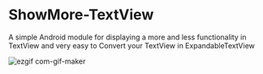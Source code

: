 # ShowMore-TextView
A simple Android module for displaying a more and less functionality in TextView and very easy to Convert your TextView in ExpandableTextView


![ezgif com-gif-maker](https://user-images.githubusercontent.com/109450288/185450821-5cb33fc4-a3fc-4ee5-93ee-f4672a2ac9df.gif)
